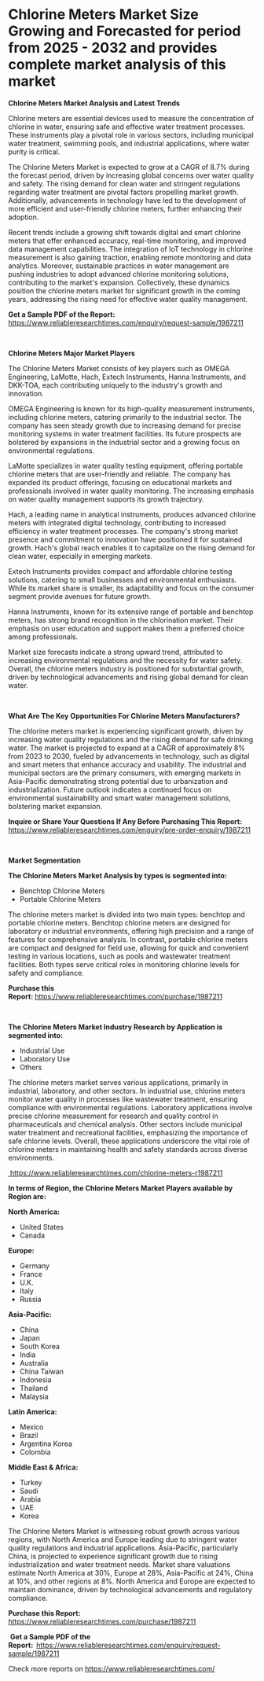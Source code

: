 <p><h1>Chlorine Meters Market Size Growing and Forecasted for period from 2025 - 2032 and provides complete market analysis of this market</h1></p><p><strong>Chlorine Meters Market Analysis and Latest Trends</strong></p>
<p><p>Chlorine meters are essential devices used to measure the concentration of chlorine in water, ensuring safe and effective water treatment processes. These instruments play a pivotal role in various sectors, including municipal water treatment, swimming pools, and industrial applications, where water purity is critical.</p><p>The Chlorine Meters Market is expected to grow at a CAGR of 8.7% during the forecast period, driven by increasing global concerns over water quality and safety. The rising demand for clean water and stringent regulations regarding water treatment are pivotal factors propelling market growth. Additionally, advancements in technology have led to the development of more efficient and user-friendly chlorine meters, further enhancing their adoption.</p><p>Recent trends include a growing shift towards digital and smart chlorine meters that offer enhanced accuracy, real-time monitoring, and improved data management capabilities. The integration of IoT technology in chlorine measurement is also gaining traction, enabling remote monitoring and data analytics. Moreover, sustainable practices in water management are pushing industries to adopt advanced chlorine monitoring solutions, contributing to the market's expansion. Collectively, these dynamics position the chlorine meters market for significant growth in the coming years, addressing the rising need for effective water quality management.</p></p>
<p><strong>Get a Sample PDF of the Report:&nbsp;</strong> <a href="https://www.reliableresearchtimes.com/enquiry/request-sample/1987211?utm_campaign=2723&utm_medium=2&utm_source=Github&utm_content=ia&utm_term=28022025&utm_id=chlorine-meters">https://www.reliableresearchtimes.com/enquiry/request-sample/1987211</a></p>
<p>&nbsp;</p>
<p><strong>Chlorine Meters Major Market Players</strong></p>
<p><p>The Chlorine Meters Market consists of key players such as OMEGA Engineering, LaMotte, Hach, Extech Instruments, Hanna Instruments, and DKK-TOA, each contributing uniquely to the industry's growth and innovation.</p><p>OMEGA Engineering is known for its high-quality measurement instruments, including chlorine meters, catering primarily to the industrial sector. The company has seen steady growth due to increasing demand for precise monitoring systems in water treatment facilities. Its future prospects are bolstered by expansions in the industrial sector and a growing focus on environmental regulations.</p><p>LaMotte specializes in water quality testing equipment, offering portable chlorine meters that are user-friendly and reliable. The company has expanded its product offerings, focusing on educational markets and professionals involved in water quality monitoring. The increasing emphasis on water quality management supports its growth trajectory.</p><p>Hach, a leading name in analytical instruments, produces advanced chlorine meters with integrated digital technology, contributing to increased efficiency in water treatment processes. The company's strong market presence and commitment to innovation have positioned it for sustained growth. Hach's global reach enables it to capitalize on the rising demand for clean water, especially in emerging markets.</p><p>Extech Instruments provides compact and affordable chlorine testing solutions, catering to small businesses and environmental enthusiasts. While its market share is smaller, its adaptability and focus on the consumer segment provide avenues for future growth.</p><p>Hanna Instruments, known for its extensive range of portable and benchtop meters, has strong brand recognition in the chlorination market. Their emphasis on user education and support makes them a preferred choice among professionals.</p><p>Market size forecasts indicate a strong upward trend, attributed to increasing environmental regulations and the necessity for water safety. Overall, the chlorine meters industry is positioned for substantial growth, driven by technological advancements and rising global demand for clean water.</p></p>
<p>&nbsp;</p>
<p><strong>What Are The Key Opportunities For Chlorine Meters Manufacturers?</strong></p>
<p><p>The chlorine meters market is experiencing significant growth, driven by increasing water quality regulations and the rising demand for safe drinking water. The market is projected to expand at a CAGR of approximately 8% from 2023 to 2030, fueled by advancements in technology, such as digital and smart meters that enhance accuracy and usability. The industrial and municipal sectors are the primary consumers, with emerging markets in Asia-Pacific demonstrating strong potential due to urbanization and industrialization. Future outlook indicates a continued focus on environmental sustainability and smart water management solutions, bolstering market expansion.</p></p>
<p><strong>Inquire or Share Your Questions If Any Before Purchasing This Report:</strong> <a href="https://www.reliableresearchtimes.com/enquiry/pre-order-enquiry/1987211?utm_campaign=2723&utm_medium=2&utm_source=Github&utm_content=ia&utm_term=28022025&utm_id=chlorine-meters">https://www.reliableresearchtimes.com/enquiry/pre-order-enquiry/1987211</a></p>
<p>&nbsp;</p>
<p><strong>Market Segmentation</strong></p>
<p><strong>The Chlorine Meters Market Analysis by types is segmented into:</strong></p>
<p><ul><li>Benchtop Chlorine Meters</li><li>Portable Chlorine Meters</li></ul></p>
<p><p>The chlorine meters market is divided into two main types: benchtop and portable chlorine meters. Benchtop chlorine meters are designed for laboratory or industrial environments, offering high precision and a range of features for comprehensive analysis. In contrast, portable chlorine meters are compact and designed for field use, allowing for quick and convenient testing in various locations, such as pools and wastewater treatment facilities. Both types serve critical roles in monitoring chlorine levels for safety and compliance.</p></p>
<p><strong>Purchase this Report:&nbsp;</strong><a href="https://www.reliableresearchtimes.com/purchase/1987211?utm_campaign=2723&utm_medium=2&utm_source=Github&utm_content=ia&utm_term=28022025&utm_id=chlorine-meters">https://www.reliableresearchtimes.com/purchase/1987211</a></p>
<p>&nbsp;</p>
<p><strong>The Chlorine Meters Market Industry Research by Application is segmented into:</strong></p>
<p><ul><li>Industrial Use</li><li>Laboratory Use</li><li>Others</li></ul></p>
<p><p>The chlorine meters market serves various applications, primarily in industrial, laboratory, and other sectors. In industrial use, chlorine meters monitor water quality in processes like wastewater treatment, ensuring compliance with environmental regulations. Laboratory applications involve precise chlorine measurement for research and quality control in pharmaceuticals and chemical analysis. Other sectors include municipal water treatment and recreational facilities, emphasizing the importance of safe chlorine levels. Overall, these applications underscore the vital role of chlorine meters in maintaining health and safety standards across diverse environments.</p></p>
<p><a href="https://www.reliableresearchtimes.com/chlorine-meters-r1987211?utm_campaign=2723&utm_medium=2&utm_source=Github&utm_content=ia&utm_term=28022025&utm_id=chlorine-meters">&nbsp;https://www.reliableresearchtimes.com/chlorine-meters-r1987211</a></p>
<p><strong>In terms of Region, the Chlorine Meters Market Players available by Region are:</strong></p>
<p>
    <p> <strong> North America: </strong>
        <ul>
            <li>United States</li>
            <li>Canada</li>
        </ul>
        </p> 
    <p> <strong> Europe: </strong>
        <ul>
            <li>Germany</li>
            <li>France</li>
            <li>U.K.</li>
            <li>Italy</li>
            <li>Russia</li>
        </ul>
        </p> 
    <p> <strong> Asia-Pacific: </strong>
        <ul>
            <li>China</li>
            <li>Japan</li>
            <li>South Korea</li>
            <li>India</li>
            <li>Australia</li>
            <li>China Taiwan</li>
            <li>Indonesia</li>
            <li>Thailand</li>
            <li>Malaysia</li>
        </ul>
        </p> 
    <p> <strong> Latin America: </strong>
        <ul>
            <li>Mexico</li>
            <li>Brazil</li>
            <li>Argentina Korea</li>
            <li>Colombia</li>
        </ul>
        </p> 
    <p> <strong> Middle East & Africa: </strong>
        <ul>
            <li>Turkey</li>
            <li>Saudi</li>
            <li>Arabia</li>
            <li>UAE</li>
            <li>Korea</li>
        </ul>
    </p>
    </p>
<p><p>The Chlorine Meters Market is witnessing robust growth across various regions, with North America and Europe leading due to stringent water quality regulations and industrial applications. Asia-Pacific, particularly China, is projected to experience significant growth due to rising industrialization and water treatment needs. Market share valuations estimate North America at 30%, Europe at 28%, Asia-Pacific at 24%, China at 10%, and other regions at 8%. North America and Europe are expected to maintain dominance, driven by technological advancements and regulatory compliance.</p></p>
<p><strong>Purchase this Report: </strong><a href="https://www.reliableresearchtimes.com/purchase/1987211?utm_campaign=2723&utm_medium=2&utm_source=Github&utm_content=ia&utm_term=28022025&utm_id=chlorine-meters">https://www.reliableresearchtimes.com/purchase/1987211</a></p>
<p>&nbsp;<strong>Get a Sample PDF of the Report:&nbsp;&nbsp;</strong><a href="https://www.reliableresearchtimes.com/enquiry/request-sample/1987211?utm_campaign=2723&utm_medium=2&utm_source=Github&utm_content=ia&utm_term=28022025&utm_id=chlorine-meters">https://www.reliableresearchtimes.com/enquiry/request-sample/1987211</a></p>
<p><strong></strong></p>
<p>Check more reports on <a href="https://www.reliableresearchtimes.com/?utm_campaign=2723&utm_medium=2&utm_source=Github&utm_content=ia&utm_term=28022025&utm_id=chlorine-meters">https://www.reliableresearchtimes.com/</a></p>